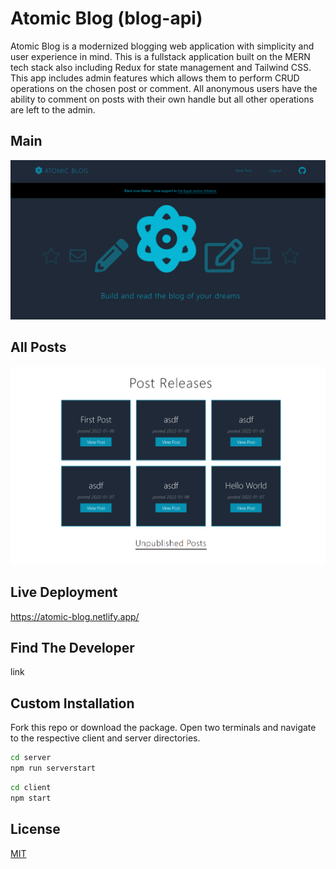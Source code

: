 # Atomic Blog (blog-api)

Atomic Blog is a modernized blogging web application with simplicity and user experience in mind.  This is a fullstack application built on the MERN tech stack also including Redux for state management and Tailwind CSS.  This app includes admin features which allows them to perform CRUD operations on the chosen post or comment.  All anonymous users have the ability to comment on posts with their own handle but all other operations are left to the admin.

## Main
![alt text](https://github.com/CJPohl/blog-api/blob/main/images/main.png?raw=true)

## All Posts
![alt text](https://github.com/CJPohl/blog-api/blob/main/images/all-posts.png?raw=true)

## Live Deployment
https://atomic-blog.netlify.app/

## Find The Developer
link

## Custom Installation

Fork this repo or download the package.  Open two terminals and navigate to the respective client and server directories.

```bash
cd server
npm run serverstart
```
```bash
cd client
npm start
```

## License
[MIT](https://choosealicense.com/licenses/mit/)